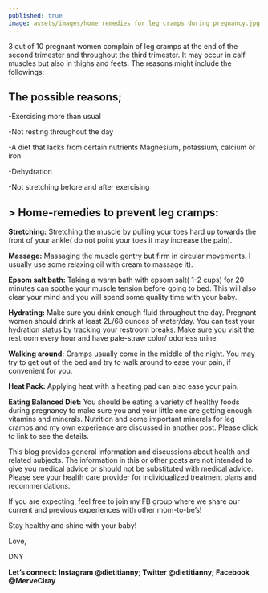 ```yaml
---
published: true
image: assets/images/home remedies for leg cramps during pregnancy.jpg
---
```


3 out of 10 pregnant women complain of leg cramps at the end of the second trimester and throughout the third trimester. It may occur in calf muscles but also in thighs and feets. The reasons might include the followings:

## The possible reasons;

-Exercising more than usual

-Not resting throughout the day

-A diet that lacks from certain nutrients Magnesium, potassium, calcium or iron 

-Dehydration

-Not stretching before and after exercising

## > Home-remedies to prevent leg cramps:

**Stretching:** Stretching the muscle by pulling your toes hard up towards the front of your ankle( do not point your toes it may increase the pain).

**Massage:** Massaging the muscle gentry but firm in circular movements. I usually use some relaxing oil with cream to massage it).

**Epsom salt bath:** Taking a warm bath with epsom salt( 1-2 cups) for 20 minutes can soothe your muscle tension before going to bed. This will also clear your mind and you will spend some quality time with your baby.

**Hydrating:** Make sure you drink enough fluid throughout the day. Pregnant women should drink at least 2L/68 ounces of water/day. You can test your hydration status by tracking your restroom breaks. Make sure you visit the restroom every hour and have pale-straw color/ odorless urine.

**Walking around:** Cramps usually come in the middle of the night. You may try to get out of the bed and try to walk around to ease your pain, if convenient for you.

**Heat Pack:** Applying heat with a heating pad can also ease your pain.

**Eating Balanced Diet:** You should be eating a variety of healthy foods during pregnancy to make sure you and your little one are getting enough vitamins and minerals. Nutrition and some important minerals for leg cramps and my own experience are discussed in another post. Please click to link to see the details.

This blog provides general information and discussions about health and related subjects. The information in this or other posts are not intended to give you medical advice or should not be substituted with medical advice. Please see your health care provider for individualized treatment plans and recommendations.

If you are expecting, feel free to join my FB group where we share our current and previous experiences with other mom-to-be’s! 

Stay healthy and shine with your baby!

Love,

DNY

**Let’s connect: Instagram @dietitianny; Twitter @dietitianny; Facebook @MerveCiray**
